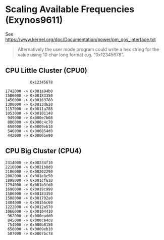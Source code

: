 # Scaling Available Frequencies (Exynos9611)

See https://www.kernel.org/doc/Documentation/power/pm_qos_interface.txt

> Alternatively the user mode program could write a hex
> string for the value using 10 char long format e.g. "0x12345678".

## CPU Little Cluster (CPU0)

               0x12345678

    1742000 -> 0x001a94b0
    1586000 -> 0x00183350
    1456000 -> 0x00163780
    1300000 -> 0x0013d620
    1157000 -> 0x0011a788
    1053000 -> 0x00101148
     949000 -> 0x000e7b08
     806000 -> 0x000c4c70
     650000 -> 0x0009eb10
     546000 -> 0x000854d0
     442000 -> 0x0006be90

## CPU Big Cluster (CPU4)

    2314000 -> 0x00234f10
    2210000 -> 0x0021b8d0
    2106000 -> 0x00202290
    2002000 -> 0x001e8c50
    1898000 -> 0x001cf610
    1794000 -> 0x001b5fd0
    1690000 -> 0x0019c990
    1586000 -> 0x00183350
    1508000 -> 0x001702a0
    1404000 -> 0x00156c60
    1222000 -> 0x0012a570
    1066000 -> 0x00104410
     962000 -> 0x000eadd0
     845000 -> 0x000ce4c8
     754000 -> 0x000b8150
     650000 -> 0x0009eb10
     507000 -> 0x0007bc78
